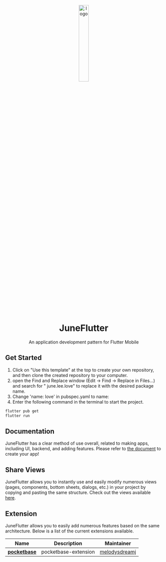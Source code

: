 <p align="center">
  <img src="https://raw.githubusercontent.com/melodysdreamj/JuneFlutter/document/logo.png" alt="logo" width="25%" />
</p>
<h1 align="center">
  JuneFlutter
</h1>
<p align="center">
  An application development pattern for Flutter Mobile<br>

</p>

## Get Started

1. Click on "Use this template" at the top to create your own repository, and then clone the created
   repository to your computer.
2. open the Find and Replace window (Edit -> Find -> Replace in Files...) and search for "
   june.lee.love" to replace it with the desired package name.
3. Change 'name: love' in pubspec.yaml to name:
4. Enter the following command in the terminal to start the project.

```bash
flutter pub get
flutter run
```

## Documentation

JuneFlutter has a clear method of use overall, related to making apps, including UI, backend, and
adding features. Please refer
to [the document](https://flutter.junes-architecture.lol/getting-started) to create your app!

## Share Views
JuneFlutter allows you to instantly use and easily modify numerous views (pages, components, bottom sheets, dialogs, etc.) in your project by copying and pasting the same structure.
Check out the views available [here](https://juneflutter-views.junes-architecture.lol).

## Extension
JuneFlutter allows you to easily add numerous features based on the same architecture. Below is a list of the current extensions available.

| Name | Description | Maintainer |
| --- | --- | --- |
| [**pocketbase**](https://github.com/melodysdreamj/pocketbase-extension)| pocketbase-extension | [melodysdreamj](https://github.com/melodysdreamj)

